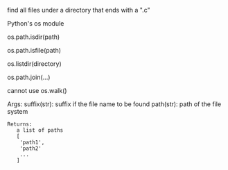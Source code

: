 find all files under a directory that ends with a ".c"

Python's os module

os.path.isdir(path)

os.path.isfile(path)

os.listdir(directory)

os.path.join(...)

cannot use os.walk()

Args:
      suffix(str): suffix if the file name to be found
      path(str): path of the file system

    Returns:
       a list of paths
       [
        'path1',
        'path2'
        ...
       ]

     